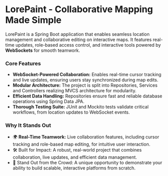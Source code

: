 # **LorePaint - Collaborative Mapping Made Simple**  

LorePaint is a Spring Boot application that enables seamless location management and collaborative editing on interactive maps. It features real-time updates, role-based access control, and interactive tools powered by **WebSockets** for smooth teamwork.  

### Core Features  
- **WebSocket-Powered Collaboration:** Enables real-time cursor tracking and live updates, ensuring users stay synchronized during map edits.  
- **Modular Architecture:** The project is split into Repositories, Services and Controllers realizing MVCS architecture for modularity.
- **Efficient Data Handling:** Repositories ensure fast and reliable database operations using Spring Data JPA.
- **Thorough Testing Suite:** JUnit and Mockito tests validate critical workflows, from location updates to WebSocket events.  

### Why It Stands Out  
- 🌍 **Real-Time Teamwork:** Live collaboration features, including cursor tracking and role-based map editing, for intuitive user interaction.
- 🛠️ Built for Impact: A robust, real-world project that combines collaboration, live updates, and efficient data management.
- 🚀 Stand Out from the Crowd: A unique opportunity to demonstrate your ability to build scalable, interactive platforms from scratch.
